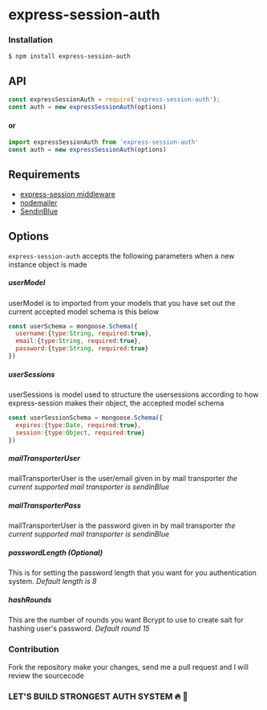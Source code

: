 # express-session-auth

### Installation
```
$ npm install express-session-auth
```

## API

```js
const expressSessionAuth = require('express-session-auth');
const auth = new expressSessionAuth(options)
```
#### or 
```js
import expressSessionAuth from 'express-session-auth'
const auth = new expressSessionAuth(options)
```

## Requirements

- [express-session middleware](https://www.npmjs.com/package/express-session)
- [nodemailer](https://www.npmjs.com/package/nodemailer)
- [SendinBlue](https://www.sendinblue.com/)


## Options
```express-session-auth``` accepts the following parameters when a new instance object is made

##### userModel
userModel is to imported from your models that you have set out the current accepted model schema is this below
```js
const userSchema = mongoose.Schema({
  username:{type:String, required:true},
  email:{type:String, required:true},
  password:{type:String, required:true}
})
```

##### userSessions
userSessions is model used to structure the usersessions according to how express-session makes their object, the accepted model schema
```js
const userSessionSchema = mongoose.Schema({
  expires:{type:Date, required:true},
  session:{type:Object, required:true}
})
```

##### mailTransporterUser
mailTransporterUser is the user/email given in by mail transporter *the current supported mail transporter is sendinBlue*

##### mailTransporterPass
mailTransporterUser is the password given in by mail transporter *the current supported mail transporter is sendinBlue*

##### passwordLength (Optional)
This is for setting the password length that you want for you authentication system. *Default length is 8*

##### hashRounds
This are the number of rounds you want Bcrypt to use to create salt for hashing user's password. *Default round 15*


### Contribution
Fork the repository make your changes, send me a pull request and I will review the sourcecode


### LET'S BUILD STRONGEST AUTH SYSTEM 🔥 🔐
                                                      
